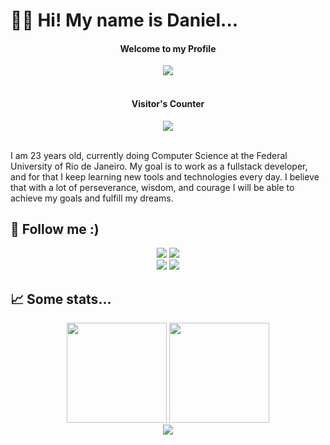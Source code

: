 # 👋🏽 Hi! My name is Daniel...
<h4 align="center">Welcome to my Profile</h4>
<div align="center">
  <img src="https://augustopontin.com.br/wp-content/uploads/2020/02/hello_world.gif"/></br></br>
  <h4>Visitor's Counter</h4>
  <img src="https://profile-counter.glitch.me/dmaxadu/count.svg"/>
 </div>
 </br>
<p>I am 23 years old, currently doing Computer Science at the Federal University of Rio de Janeiro. My goal is to work as a fullstack developer, and for that I keep learning new tools and technologies every day. I believe that with a lot of perseverance, wisdom, and courage I will be able to achieve my goals and fulfill my dreams.</p>
<h2> 📱 Follow me :) </h2>
<div align="center">
  <a href="https://instagram.com/dmaxadu"><img src="https://img.shields.io/badge/Instagram-E4405F?style=for-the-badge&logo=instagram&logoColor=white"></a>
  <a href="https://open.spotify.com/user/31lpiishd7e5ftbb3efze274m67q?si=PSmZu5NFRvmVgwIgCaP9Aw"><img src="https://img.shields.io/badge/Spotify-1ED760?&style=for-the-badge&logo=spotify&logoColor=white"></a>
 </div>
 <div align="center">
    <a href="https://danielmachado.netlify.app"><img src="https://img.shields.io/badge/website-000000?style=for-the-badge&logo=About.me&logoColor=white"/></a>
    <a href="https://twitter.com/_dxmadu"><img src="https://img.shields.io/badge/Twitter-1DA1F2?style=for-the-badge&logo=twitter&logoColor=white"/></a>
 </div>
 <h2> 📈 Some stats... </h2>
<div dir="auto" align="center">
  <img height="160em" style="max-width: 100%;" src="https://github-readme-stats.vercel.app/api?username=dmaxadu&show_icons=true&theme=chartreuse-dark"/>
  <img height="160em" style="max-width: 100%;" src="https://github-readme-stats.vercel.app/api/top-langs/?username=dmaxadu&theme=chartreuse-dark&layout=compact"/>
</div>
<div align="center">
  <img src="https://raw.githubusercontent.com/dmaxadu/dmaxadu/output/github-contribution-grid-snake.svg"/>
 </div>
